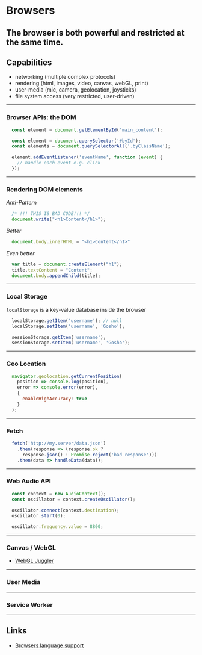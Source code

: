 # Browsers
The browser is both powerful and restricted at the same time.
---

## Capabilities
- networking (multiple complex protocols)
- rendering (html, images, video, canvas, webGL, print)
- user-media (mic, camera, geolocation, joysticks)
- file system access (very restricted, user-driven)
---

### Browser APIs: the DOM

```javascript
  const element = document.getElementById('main_content');

  const element = document.querySelector('#byId');
  const elements = document.querySelectorAll('.byClassName');

  element.addEventListener('eventName', function (event) {
    // handle each event e.g. click
  });
```
---

### Rendering DOM elements

*Anti-Pattern*
```javascript
  /* !!! THIS IS BAD CODE!!! */
  document.write("<h1>Content</h1>");
```

*Better*
```javascript
  document.body.innerHTML = "<h1>Content</h1>"
```

*Even better*
```javascript
  var title = document.createElement("h1");
  title.textContent = "Content";
  document.body.appendChild(title);
```
---

### Local Storage

`localStorage` is a key-value database inside the browser

```javascript
  localStorage.getItem('username'); // null
  localStorage.setItem('username', 'Gosho');

  sessionStorage.getItem('username');
  sessionStorage.setItem('username', 'Gosho');
```
---

### Geo Location

```javascript
  navigator.geolocation.getCurrentPosition(
    position => console.log(position),
    error => console.error(error),
    {
      enableHighAccuracy: true
    }
  );
```
---

### Fetch

```javascript
  fetch('http://my.server/data.json')
    .then(response => (response.ok ?
      response.json() : Promise.reject('bad response')))
    .then(data => handleData(data));
```
---

### Web Audio API

```javascript
  const context = new AudioContext();
  const oscillator = context.createOscillator();

  oscillator.connect(context.destination);
  oscillator.start(0);

  oscillator.frequency.value = 8800;
```
---

### Canvas / WebGL

- [WebGL Juggler](http://www.jugglesaver.co.uk/juggle/webgl.html)

---
### User Media
---
### Service Worker
---

## Links

- [Browsers language support](https://kangax.github.io/compat-table/es6/)
